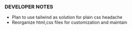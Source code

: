 ### DEVELOPER NOTES
- Plan to use tailwind as solution for plain css headache
- Reorganize html,css files for customization and maintain
